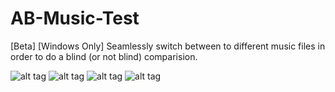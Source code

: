 # AB-Music-Test
[Beta] [Windows Only] Seamlessly switch between to different music files in order to do a blind (or not blind) comparision.

![alt tag](http://imgur.com/JsdZ4XH.png)
![alt tag](http://i.imgur.com/qNLLWCh.gif)
![alt tag](http://i.imgur.com/zEGERv5.png)
![alt tag](http://i.imgur.com/uPkZMfd.png)
